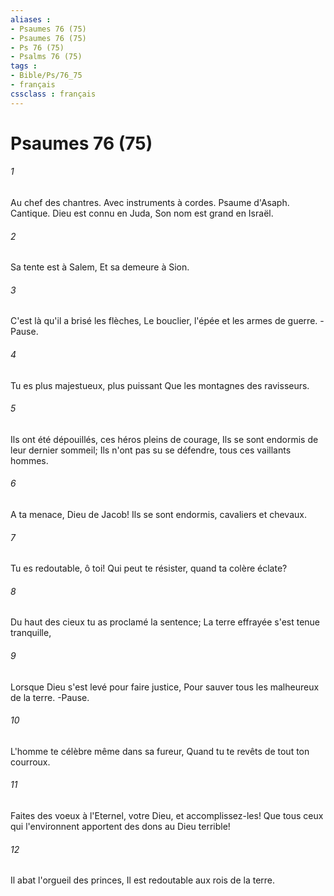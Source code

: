 ```yaml
---
aliases : 
- Psaumes 76 (75)
- Psaumes 76 (75)
- Ps 76 (75)
- Psalms 76 (75)
tags : 
- Bible/Ps/76_75
- français
cssclass : français
---
```


# Psaumes 76 (75)

###### 1
Au chef des chantres. Avec instruments à cordes. Psaume d'Asaph. Cantique. Dieu est connu en Juda, Son nom est grand en Israël.
###### 2
Sa tente est à Salem, Et sa demeure à Sion.
###### 3
C'est là qu'il a brisé les flèches, Le bouclier, l'épée et les armes de guerre. -Pause.
###### 4
Tu es plus majestueux, plus puissant Que les montagnes des ravisseurs.
###### 5
Ils ont été dépouillés, ces héros pleins de courage, Ils se sont endormis de leur dernier sommeil; Ils n'ont pas su se défendre, tous ces vaillants hommes.
###### 6
A ta menace, Dieu de Jacob! Ils se sont endormis, cavaliers et chevaux.
###### 7
Tu es redoutable, ô toi! Qui peut te résister, quand ta colère éclate?
###### 8
Du haut des cieux tu as proclamé la sentence; La terre effrayée s'est tenue tranquille,
###### 9
Lorsque Dieu s'est levé pour faire justice, Pour sauver tous les malheureux de la terre. -Pause.
###### 10
L'homme te célèbre même dans sa fureur, Quand tu te revêts de tout ton courroux.
###### 11
Faites des voeux à l'Eternel, votre Dieu, et accomplissez-les! Que tous ceux qui l'environnent apportent des dons au Dieu terrible!
###### 12
Il abat l'orgueil des princes, Il est redoutable aux rois de la terre.
